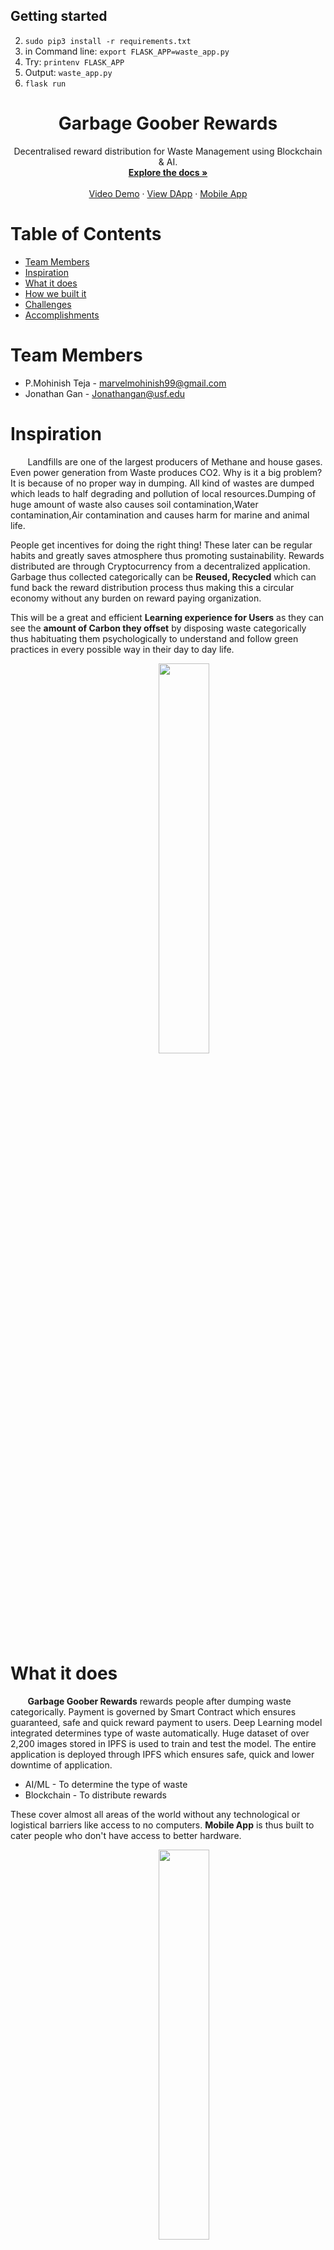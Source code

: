 
## Getting started


2.  `sudo pip3 install -r requirements.txt`
3.  in Command line: `export FLASK_APP=waste_app.py`
4.  Try: `printenv FLASK_APP`
5.  Output: `waste_app.py`
6. `flask run`



<p align="center">


  <h1 align="center">Garbage Goober Rewards</h1>

  <p align="center">
    Decentralised reward distribution for Waste Management using Blockchain & AI.
    <br />
    <a href="https://github.com/MohinishTeja/dragon_hacks"><strong>Explore the docs »</strong></a>
    <br />
    <br />
    <a href="https://youtu.be/kkXdOf3BB2s">Video Demo</a>
    ·
    <a href="https://mohinishteja.github.io/garbage_goober/">View DApp</a>  
    ·
    <a href="https://expo.dev/@jongan69/garbagegooberrewards">Mobile App</a>
  
  
  </p>
</p>

# Table of Contents
* [Team Members](#team-members)
* [Inspiration](#a)
* [What it does](#b)
* [How we built it](#c)
* [Challenges](#d)
* [Accomplishments](#e)
# <a name="team-members"></a>Team Members
* P.Mohinish Teja - <marvelmohinish99@gmail.com>
* Jonathan Gan - <Jonathangan@usf.edu>


# <a name="a"></a>Inspiration
&nbsp; &nbsp; &nbsp; &nbsp;Landfills are one of the largest producers of Methane and 
house gases. Even power generation from Waste produces CO2. Why is it a big problem? It is because of no proper way in dumping. All kind of wastes are dumped which leads to half degrading and pollution of local resources.Dumping of huge amount of waste also causes soil contamination,Water contamination,Air contamination and causes harm for marine and animal life. 

People get incentives for doing the right thing! These later can be regular habits and greatly saves atmosphere thus promoting sustainability. Rewards distributed are through Cryptocurrency from a decentralized application. Garbage thus collected categorically can be **Reused, Recycled** which can fund back the reward distribution process thus making this a circular economy without any burden on reward paying organization.

This will be a great and efficient **Learning experience for Users** as they can see the **amount of Carbon they offset** by disposing waste categorically thus habituating them psychologically to understand and follow green practices in every possible way in their day to day life.

  
<p align="center">
<img src="img/9c2ddc4b3ac00e9a1bb87f53ef4f718f.png" width="40%" style="margin-left:10%;">
</p>
  
# <a name="b"></a> What it does
&nbsp; &nbsp; &nbsp; &nbsp;**Garbage Goober Rewards** rewards people after dumping waste categorically. Payment is governed by Smart Contract which ensures guaranteed, safe and quick reward payment to users. Deep Learning model integrated determines type of waste automatically. Huge dataset of over 2,200 images stored in IPFS is used to train and test the model. The entire application is deployed through IPFS which ensures safe, quick and lower downtime of application.
  - AI/ML      - To determine the type of waste
  - Blockchain - To distribute rewards

These cover almost all areas of the world without any technological or logistical barriers like access to no computers. **Mobile App** is thus built to cater people who don't have access to better hardware.


<p align="center">
<img src="img/Untitled Diagram (1).png" width="40%" style="margin-left:10%;">
</p>

We have started out with a flask app for classifying types of waste. Later we decided to implement a better front end experience and Web3 functionality that would allow user to get paid using Web3. We have used Polygon network which is L2 network based on Ethereum. This blockchain is so energy neutral that most of it is powered through alternate energy resources. Single transaction uses only 1/20th of power used by a LED bulb per minute thus not putting any more burden/polluting the environment.

**Mobile App** is also built which has the ability to capture waste images and identify just like the webapp but with additional feature of **Minting NFT**. Further implementation requires users to first have NFT's to participate in Garbage Goober which can be bought from marketplace similar to the model of Stepn. NFT's are minted based on input and can be sold in marketplace. **NFT.storage** is currently used to store the NFT's minted.


Latest technologies like Deep Learning for Waste classification, Blockchain for Reward payout and mobile,web applications ensure the application rewards to only correct waste disposals.
  
<p align="center">
<img src="img/Screenshot (1470).png" width="60%" style="margin-left:10%;">
</p>
<p align="center">
<img src="img/Screenshot (1473).png" width="60%" style="margin-left:10%;">
</p>

<p align="center">
<img src="img/Screenshot (40).png" width="60%" style="margin-left:10%;">
</p>

<p align="center">
<img src="img/Screenshot (42).png" width="60%" style="margin-left:10%;">
</p>
<p align="center">
<img src="img/Screenshot (43).png" width="60%" style="margin-left:10%;">
</p>

&nbsp; &nbsp; &nbsp; &nbsp;As you can see from the images above, Mobile app has classified my laptop as Computer and minted NFT using NFT.storage. <a href="https://bafybeieejjzt6f7qtl7l6ac55qpwptaczufo5m6wm6xhhc7j2gvzpfhotq.ipfs.nftstorage.link">Click here</a> to view that file.
# <a name="c"></a> How we built it
&nbsp; &nbsp; &nbsp; &nbsp;We have built this DApp as Web App. Entire frontend is built using HTML,CSS,JS. Smart contracts are written using Solidity and deployed on Polygon network. Polygon network helps us in Reduced gas fee and faster transactions. Frontend and Smart contracts are connected using Web3.JS. Convoultional Neural Network is used for determining type of waste instantly with just a picture. It has accuracy of 83% at present with dataset of 2,200+ images in IPFS. This entire DApp is published through IPFS using Fleek platform. IPFS helps us in maintaining large sets of Data with added benefit of no redundancy.
  - React Native - Mobile App framework
  - NFT.storage  - To store the minted NFT's
  - Flask        - To integrate CNN model to Frontend
  - Web3.js      - To connect Smart Contracts with Frontend
  
  
  &nbsp; &nbsp; &nbsp; &nbsp;Mobile Application is built using React native framework and deployed on Expo. Mobile app has the capability to mint NFT's using NFT.storage. **Tokenomics** include sale of these NFT's and access to application only for users with NFT initially to support the reward distribution program.

# <a name="d"></a> Challenges we ran into
&nbsp; &nbsp; &nbsp; &nbsp;Initially we thought of deploying this application using Rinkeby test network of Ethereum and it lead to higher gas fee and slower transactions. Then we switched to L2 based solution like Polygon. Though it was easy to switch we encountered difficulties in integrating it with Frontend. After further reading Web3.JS  and Polygon docs we found the solution. Further we realized that as this DApp grows we'll be having lot of data to handle. IPFS came to our rescue. We've used Fleek platform to publish DApp on IPFS. Image classification and other predicting models need Multimedia data to predict what kind of waste and how much of it is deposited. IPFS helped us handle these situations. NFT's minted are stored using NFT.storage.

# <a name="e"></a> Accomplishments that we're proud of
- Multi-chain contract
- MVP Mobile App
- Web App deployed in a fast and low fee blockchain network.
- Utilised NFT.storage for NFT storage.
## What we learned
- To work cohesively even though we're both remote.
- Manage work load equally even though both of us had different skill sets.
- Lot of knowledge on CO2 emissions and rates at which it is increasing and sources of it.
## What's next for Garbage Goober Reward
&nbsp; &nbsp; &nbsp; &nbsp;Right now user manually enters weight of waste. Type of waste is classified by uploading a picture of the waste. This is not the right way for production level implementation. Users will take advantage of this easily. We are thinking of using OpenCV to detect and determine type of waste in real time without any human intervention. This cannot be done due to time constraints for the hackathon. As these features will be integrated data plays important role and we will be using OpenCV & IPFS efficiently in upcoming versions.

&nbsp; &nbsp; &nbsp; &nbsp;NFT marketplace will be setup and we'll implement features like access to application only if having NFT, limited NFT items release etc., for generating revenue to distribute rewards. Overall this shall become a circular economy where NFT's can be used for trading and recognition and also helps fund reward distribution programme which brings lot of potential for utility to our NFT and project.
  
## Gallery

<p align="center">
<img src="img/Screenshot (1469).png" width="60%" style="margin-left:10%;">
</p>

<p align="center">
<img src="img/Screenshot (1472).png" width="60%" style="margin-left:10%;">
</p>

<p align="center">
<img src="img/Screenshot (1475).png" width="60%" style="margin-left:10%;">
</p>


<p align="center">
<img src="img/Screenshot (44).png" width="60%" style="margin-left:10%;">
</p>
<p align="center">
<img src="img/Screenshot (45).png" width="60%" style="margin-left:10%;">
</p>
